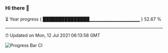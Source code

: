 ### Hi there 👋

⏳ Year progress { ███████████████▁▁▁▁▁▁▁▁▁▁▁▁▁▁▁ } 52.67 %

---

⏰ Updated on Mon, 12 Jul 2021 06:13:58 GMT

![Progress Bar CI](https://github.com/liununu/liununu/workflows/Progress%20Bar%20CI/badge.svg)
